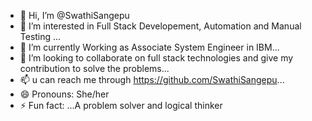 - 👋 Hi, I’m @SwathiSangepu
- 👀 I’m interested in Full Stack Developement, Automation and Manual Testing ...
- 🌱 I’m currently Working as Associate System Engineer in IBM...
- 💞️ I’m looking to collaborate on full stack technologies and give my contribution to solve the problems...
- 📫 u can reach me through https://github.com/SwathiSangepu...
- 😄 Pronouns: She/her
- ⚡ Fun fact: ...A problem solver and logical thinker

<!---
SwathiSangepu/SwathiSangepu is a ✨ special ✨ repository because its `README.md` (this file) appears on your GitHub profile.
You can click the Preview link to take a look at your changes.
--->
